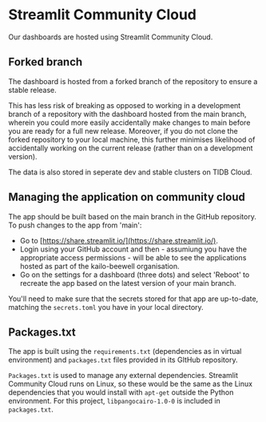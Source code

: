 # Streamlit Community Cloud

Our dashboards are hosted using Streamlit Community Cloud.

## Forked branch

The dashboard is hosted from a forked branch of the repository to ensure a stable release.

This has less risk of breaking as opposed to working in a development branch of a repository with the dashboard hosted from the main branch, wherein you could more easily accidentally make changes to main before you are ready for a full new release. Moreover, if you do not clone the forked repository to your local machine, this further minimises likelihood of accidentally working on the current release (rather than on a development version). 

The data is also stored in seperate dev and stable clusters on TIDB Cloud.

## Managing the application on community cloud

The app should be built based on the main branch in the GitHub repository. To push changes to the app from 'main':
* Go to [https://share.streamlit.io/](https://share.streamlit.io/).
* Login using your GitHub account and then - assumiung you have the appropriate access permissions - will be able to see the applications hosted as part of the kailo-beewell organisation.
* Go on the settings for a dashboard (three dots) and select 'Reboot' to recreate the app based on the latest version of your main branch.

You'll need to make sure that the secrets stored for that app are up-to-date, matching the `secrets.toml` you have in your local directory.

## Packages.txt

The app is built using the `requirements.txt` (dependencies as in virtual environment) and `packages.txt` files provided in its GItHub repository.

`Packages.txt` is used to manage any external dependencies. Streamlit Community Cloud runs on Linux, so these would be the same as the Linux dependencies that you would install with `apt-get` outside the Python environment. For this project, `libpangocairo-1.0-0` is included in `packages.txt`.